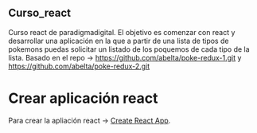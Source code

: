 ## Curso_react

Curso react de paradigmadigital.
El objetivo es comenzar con react y desarrollar una aplicación en la que a partir de una lista de tipos de pokemons puedas solicitar un listado de los poquemos de cada tipo de la lista.
Basado en el repo -> https://github.com/abelta/poke-redux-1.git y https://github.com/abelta/poke-redux-2.git

# Crear aplicación react
Para crear la apliación react -> [Create React App](https://github.com/facebookincubator/create-react-app).